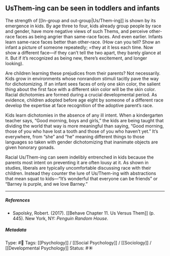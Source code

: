 ## UsThem-ing can be seen in toddlers and infants # 

The strength of [[In-group and out-group|Us/Them-ing]] is shown by its emergence in kids. By age three to four, kids already group people by race and gender, have more negative views of such Thems, and perceive other-race faces as being angrier than same-race faces. And even earlier. Infants learn same-race faces better than other-race. (How can you tell? Show an infant a picture of someone repeatedly; =they at it less each time. Now show a different face—if they can’t tell the two apart, they barely glance at it. But if it’s recognized as being new, there’s excitement, and longer looking). 

Are children learning these prejudices from their parents? Not necessarily. Kids grow in environments whose nonrandom stimuli tacitly pave the way for dichotomizing. If an infant sees faces of only one skin color, the salient thing about the first face with a different skin color will be the skin color. Racial dichotomies are formed during a crucial developmental period. As evidence, children adopted before age eight by someone of a different race develop the expertise at face recognition of the adoptive parent’s race.

Kids learn dichotomies in the absence of any ill intent. When a kindergarten teacher says, “Good morning, boys and girls,” the kids are being taught that dividing the world that way is more meaningful than saying, “Good morning, those of you who have lost a tooth and those of you who haven’t yet.” It’s everywhere, from “she” and “he” meaning different things to those languages so taken with gender dichotomizing that inanimate objects are given honorary gonads.

Racial Us/Them-ing can seem indelibly entrenched in kids because the parents most intent on preventing it are often lousy at it. As shown in studies, liberals are typically uncomfortable discussing race with their children. Instead they counter the lure of Us/Them-ing with abstractions that mean squat to kids—“It’s wonderful that everyone can be friends” or “Barney is purple, and we love Barney.”

___

##### References

- Sapolsky, Robert. (2017). [[Behave Chapter 11. Us Versus Them]] (p. 445). New York, NY: _Penguin Random House_. 

##### Metadata

Type: #🔴 
Tags: [[Psychology]] / [[Social Psychology]] / [[Sociology]] / [[Developmental Psychology]]
Status: #☀️ 